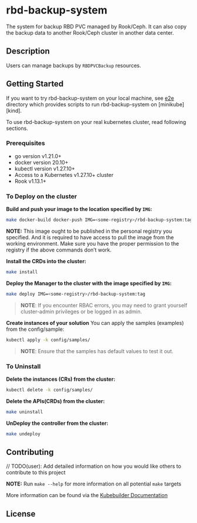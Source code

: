 # rbd-backup-system

The system for backup RBD PVC managed by Rook/Ceph. It can also copy the backup data to another Rook/Ceph cluster in another data center.

## Description

Users can manage backups by `RBDPVCBackup` resources.

## Getting Started

If you want to try rbd-backup-system on your local machine, see [e2e](e2e/) directory which provides scripts to run rbd-backup-system on [minikube][kind].

To use rbd-backup-system on your real kubernetes cluster, read following sections.

### Prerequisites
- go version v1.21.0+
- docker version 20.10+
- kubectl version v1.27.10+
- Access to a Kubernetes v1.27.10+ cluster
- Rook v1.13.1+

### To Deploy on the cluster
**Build and push your image to the location specified by `IMG`:**

```sh
make docker-build docker-push IMG=<some-registry>/rbd-backup-system:tag
```

**NOTE:** This image ought to be published in the personal registry you specified. 
And it is required to have access to pull the image from the working environment. 
Make sure you have the proper permission to the registry if the above commands don’t work.

**Install the CRDs into the cluster:**

```sh
make install
```

**Deploy the Manager to the cluster with the image specified by `IMG`:**

```sh
make deploy IMG=<some-registry>/rbd-backup-system:tag
```

> **NOTE**: If you encounter RBAC errors, you may need to grant yourself cluster-admin 
privileges or be logged in as admin.

**Create instances of your solution**
You can apply the samples (examples) from the config/sample:

```sh
kubectl apply -k config/samples/
```

>**NOTE**: Ensure that the samples has default values to test it out.

### To Uninstall
**Delete the instances (CRs) from the cluster:**

```sh
kubectl delete -k config/samples/
```

**Delete the APIs(CRDs) from the cluster:**

```sh
make uninstall
```

**UnDeploy the controller from the cluster:**

```sh
make undeploy
```

## Contributing
// TODO(user): Add detailed information on how you would like others to contribute to this project

**NOTE:** Run `make --help` for more information on all potential `make` targets

More information can be found via the [Kubebuilder Documentation](https://book.kubebuilder.io/introduction.html)

## License

[minikube]: https://minikube.sigs.k8s.io/
